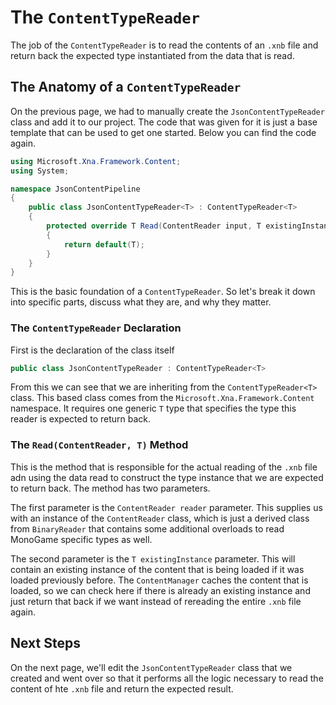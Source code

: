# The `ContentTypeReader`
The job of the `ContentTypeReader` is to read the contents of an `.xnb` file and return back the expected type instantiated from the data that is read.

## The Anatomy of a `ContentTypeReader`
On the previous page, we had to manually create the `JsonContentTypeReader` class and add it to our project.  The code that was given for it is just a base template that can be used to get one started.  Below you can find the code again.


```cs
using Microsoft.Xna.Framework.Content;
using System;

namespace JsonContentPipeline
{
    public class JsonContentTypeReader<T> : ContentTypeReader<T>
    {
        protected override T Read(ContentReader input, T existingInstance)
        {
            return default(T);
        }
    }
}
```

This is the basic foundation of a `ContentTypeReader`.  So let's break it down into specific parts, discuss what they are, and why they matter.

### The `ContentTypeReader` Declaration
First is the declaration of the class itself

```cs
public class JsonContentTypeReader : ContentTypeReader<T>
```

From this we can see that we are inheriting from the `ContentTypeReader<T>` class.  This based class comes from the `Microsoft.Xna.Framework.Content` namespace.  It requires one generic `T` type that specifies the type this reader is expected to return back.

### The `Read(ContentReader, T)` Method
This is the method that is responsible for the actual reading of the `.xnb` file adn using the data read to construct the type instance that we are expected to return back.  The method has two parameters.

The first parameter is the `ContentReader reader` parameter. This supplies us with an instance of the `ContentReader` class, which is just a derived class from `BinaryReader` that contains some additional overloads to read MonoGame specific types as well.

The second parameter is the `T existingInstance` parameter.  This will contain an existing instance of the content that is being loaded if it was loaded previously before.  The `ContentManager` caches the content that is loaded, so we can check here if there is already an existing instance and just return that back if we want instead of rereading the entire `.xnb` file again.


## Next Steps
On the next page, we'll edit the `JsonContentTypeReader` class that we created and went over so that it performs all the logic necessary to read the content of hte `.xnb` file and return the expected result.